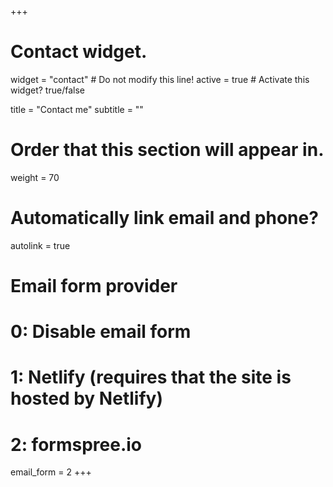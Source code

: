 +++
# Contact widget.
widget = "contact"  # Do not modify this line!
active = true  # Activate this widget? true/false

title = "Contact me"
subtitle = ""

# Order that this section will appear in.
weight = 70

# Automatically link email and phone?
autolink = true

# Email form provider
#   0: Disable email form
#   1: Netlify (requires that the site is hosted by Netlify)
#   2: formspree.io
email_form = 2
+++

